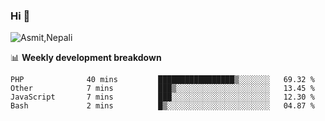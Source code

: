 ### Hi 👋

![Asmit,Nepali](https://media.giphy.com/media/L8K62iTDkzGX6/giphy.gif)
<!--
**asmit99nepali/asmit99nepali** is a ✨ _special_ ✨ repository because its `README.md` (this file) appears on your GitHub profile.

Here are some ideas to get you started:

- 🔭 I’m currently working on ...
- 🌱 I’m currently learning ...
- 👯 I’m looking to collaborate on ...
- 🤔 I’m looking for help with ...
- 💬 Ask me about ...
- 📫 How to reach me: ...
- 😄 Pronouns: ...
- ⚡ Fun fact: ...
-->


📊 **Weekly development breakdown**
<!--START_SECTION:waka-->
```text
PHP              40 mins         █████████████████▒░░░░░░░   69.32 % 
Other            7 mins          ███▒░░░░░░░░░░░░░░░░░░░░░   13.45 % 
JavaScript       7 mins          ███░░░░░░░░░░░░░░░░░░░░░░   12.30 % 
Bash             2 mins          █▒░░░░░░░░░░░░░░░░░░░░░░░   04.87 % 
```
<!--END_SECTION:waka-->


